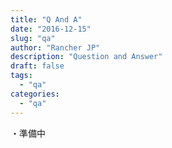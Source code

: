 ```yaml
---
title: "Q And A"
date: "2016-12-15"
slug: "qa"
author: "Rancher JP"
description: "Question and Answer"
draft: false
tags:
  - "qa"
categories:
  - "qa"
---
```

・準備中